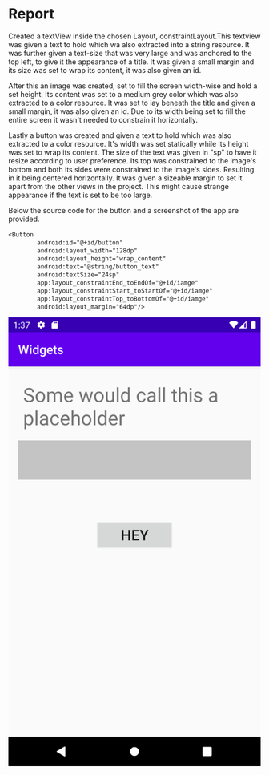 # Report

Created a textView inside the chosen Layout, constraintLayout.This textview was given a text to hold which wa also extracted into a string resource.
It was further given a text-size that was very large and was anchored to the top left, to give it the appearance of a title. It was given a small margin
and its size was set to wrap its content, it was also given an id.

After this an image was created, set to fill the screen width-wise and hold a set height. Its content was set to a medium grey color which was also
extracted to a color resource. It was set to lay beneath the title and given a small margin, it was also given an id. Due to its width being set to fill the 
entire screen it wasn't needed to constrain it horizontally.

Lastly a button was created and given a text to hold which was also extracted to a color resource. It's width was set statically while its height was set
to wrap its content. The size of the text was given in "sp" to have it resize according to user preference. Its top was constrained to the image's bottom
and both its sides were constrained to the image's sides. Resulting in it being centered horizontally. It was given a sizeable margin to set it apart from
the other views in the project. This might cause strange appearance if the text is set to be too large.

Below the source code for the button and a screenshot of the app are provided.

```
<Button
        android:id="@+id/button"
        android:layout_width="128dp"
        android:layout_height="wrap_content"
        android:text="@string/button_text"
        android:textSize="24sp"
        app:layout_constraintEnd_toEndOf="@+id/iamge"
        app:layout_constraintStart_toStartOf="@+id/iamge"
        app:layout_constraintTop_toBottomOf="@+id/iamge"
        android:layout_margin="64dp"/>
```

![](Screenshot.png)
